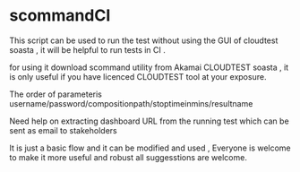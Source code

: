 # scommandCI

This script can be used to run the test without using the GUI of cloudtest soasta , it will be helpful to run tests in CI .

for using it download scommand utility from Akamai CLOUDTEST soasta , it is only useful if you have licenced CLOUDTEST tool at your exposure.

The order of parameteris username/password/compositionpath/stoptimeinmins/resultname

Need help on extracting dashboard URL from the running test which can be sent as email to stakeholders

It is just a basic flow and it can be modified and used  , Everyone is welcome to make it more useful and robust all suggesstions are welcome.
